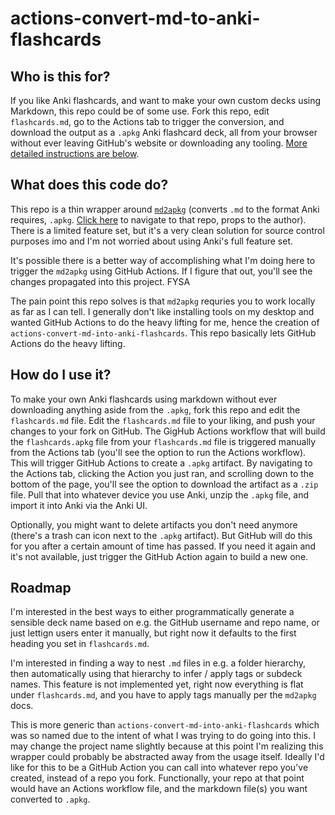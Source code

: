 # actions-convert-md-to-anki-flashcards

## Who is this for?

If you like Anki flashcards, and want to make your own custom decks using Markdown, this repo could be of some use. Fork this repo, edit `flashcards.md`, go to the Actions tab to trigger the conversion, and download the output as a `.apkg` Anki flashcard deck, all from your browser without ever leaving GitHub's website or downloading any tooling. [More detailed instructions are below](#how-do-i-use-it).

## What does this code do?

This repo is a thin wrapper around [`md2apkg`](https://github.com/Steve2955/md2apkg) (converts `.md` to the format Anki requires, `.apkg`. [Click here](https://github.com/Steve2955/md2apkg) to navigate to that repo, props to the author). There is a limited feature set, but it's a very clean solution for source control purposes imo and I'm not worried about using Anki's full feature set.

It's possible there is a better way of accomplishing what I'm doing here to trigger the `md2apkg` using GitHub Actions. If I figure that out, you'll see the changes propagated into this project. FYSA

The pain point this repo solves is that `md2apkg` requries you to work locally as far as I can tell. I generally don't like installing tools on my desktop and wanted GitHub Actions to do the heavy lifting for me, hence the creation of `actions-convert-md-into-anki-flashcards`. This repo basically lets GitHub Actions do the heavy lifting.

## How do I use it?

To make your own Anki flashcards using markdown without ever downloading anything aside from the `.apkg`, fork this repo and edit the `flashcards.md` file. Edit the `flashcards.md` file to your liking, and push your changes to your fork on GitHub. The GigHub Actions workflow that will build the `flashcards.apkg` file from your `flashcards.md` file is triggered manually from the Actions tab (you'll see the option to run the Actions workflow). This will trigger GitHub Actions to create a `.apkg` artifact. By navigating to the Actions tab, clicking the Action you just ran, and scrolling down to the bottom of the page, you'll see the option to download the artifact as a `.zip` file. Pull that into whatever device you use Anki, unzip the `.apkg` file, and import it into Anki via the Anki UI.

Optionally, you might want to delete artifacts you don't need anymore (there's a trash can icon next to the `.apkg` artifact). But GitHub will do this for you after a certain amount of time has passed. If you need it again and it's not available, just trigger the GitHub Action again to build a new one.

## Roadmap

I'm interested in the best ways to either programmatically generate a sensible deck name based on e.g. the GitHub username and repo name, or just lettign users enter it manually, but right now it defaults to the first heading you set in `flashcards.md`.

I'm interested in finding a way to nest `.md` files in e.g. a folder hierarchy, then automatically using that hierarchy to infer / apply tags or subdeck names. This feature is not implemented yet, right now everything is flat under `flashcards.md`, and you have to apply tags manually per the `md2apkg` docs.

This is more generic than `actions-convert-md-into-anki-flashcards` which was so named due to the intent of what I was trying to do going into this.  I may change the project name slightly because at this point I'm realizing this wrapper could probably be abstracted away from the usage itself. Ideally I'd like for this to be a GitHub Action you can call into whatever repo you've created, instead of a repo you fork. Functionally, your repo at that point would have an Actions workflow file, and the markdown file(s) you want converted to `.apkg`.
